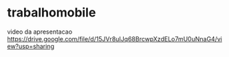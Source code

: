 # trabalhomobile

video da apresentacao https://drive.google.com/file/d/15JVr8uIJq68BrcwpXzdELo7mU0uNnaG4/view?usp=sharing
